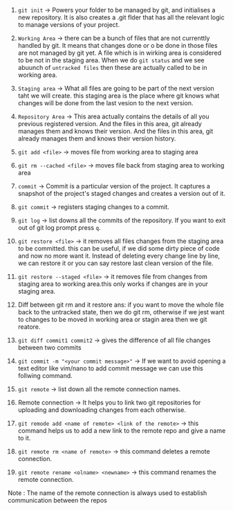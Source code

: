 1. `git init` -> Powers your folder to be managed by git, and initialises a new repository. It is also creates a .git flder that has all the relevant logic to manage versions of your project.

2.  `Working Area` -> there can be a bunch of files that are not currenttly handled by git. It means that changes done or o be done in those files are not managed by git yet. A file which is in wirking area is considered to be not in the staging area. When we do `git status` and we see abuunch of `untracked files` then these are actually called to be in working area.

3.  `Staging area` -> What all files are going to be part of the next version taht we will create. this staging area is the place where git knows what changes will be done from the last vesion to the next version.

4.  `Repository Area` -> This area actually contains the details of all you previous registered version. And the files in this area, git already manages them and knows their version. And the files in this area, git already manages them and knows their version history.

5.  `git add <file>` -> moves file from working area to staging area

6.  `git rm --cached <file>` -> moves file back from staging area to working area

7.  `commit` -> Commit is a particular version of the project. It captures a snapshot of the project's staged changes and creates a version out of it.

8.  `git commit` -> registers staging changes to a commit.

9.  `git log` -> list downs all the commits of the repository. If you want to exit out of git log prompt press `q`.

10.  `git restore <file>` -> it removes all files changes from the staging area to be committed. this can be useful, if we did some dirty piece of code and now no more want it. Instead of deleting every change line by line, we can restore it or you can say restore last clean version of the file.

11.  `git restore --staged <file>` -> it removes file from changes from staging area to working area.this only works if changes are in your staging area.

12. Diff between git rm and it restore
ans: if you want to move the whole file back to the untracked state, then we do git rm, otherwise if we jest want to changes to be moved in working area or stagin area then we git reatore.
 
13.  `git diff commit1 commit2` -> gives the difference of all file changes between two commits 

14.  `git commit -m "<your commit message>"` -> If we want to avoid opening a text editor like vim/nano to add commit message we can use this follwing command.

15.  `git remote` -> list down all the remote connection names.

16.  Remote connection -> It helps you to link two git repositories for uploading and downloading changes from each otherwise.

17.  `git remode add <name of remote> <link of the remote>` -> this command helps us to add a new link to the remote repo and give a name to it.

18.  `git remote rm <name of remote>` -> this command deletes a remote connection.

19.  `git remote rename <olname> <newname>` -> this command renames the remote connection.

Note : The name of the remote connection is always used to establish communication between the repos
